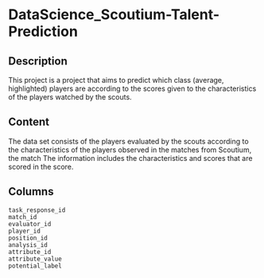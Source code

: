 # DataScience_Scoutium-Talent-Prediction
## Description
This project is a project that aims to predict which class (average, highlighted) players are according to the scores given to the characteristics of the players watched by the scouts. 
## Content
The data set consists of the players evaluated by the scouts according to the characteristics of the players observed in the matches from Scoutium, the match The information includes the characteristics and scores that are scored in the score.
## Columns
    task_response_id 
    match_id
    evaluator_id 
    player_id 
    position_id 
    analysis_id 
    attribute_id 
    attribute_value
    potential_label
